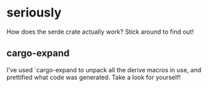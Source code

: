 # seriously

How does the serde crate actually work? Stick around to find out!

## cargo-expand

I've used `cargo-expand to unpack all the derive macros in use, and prettified what code was generated. Take a look for yourself!
